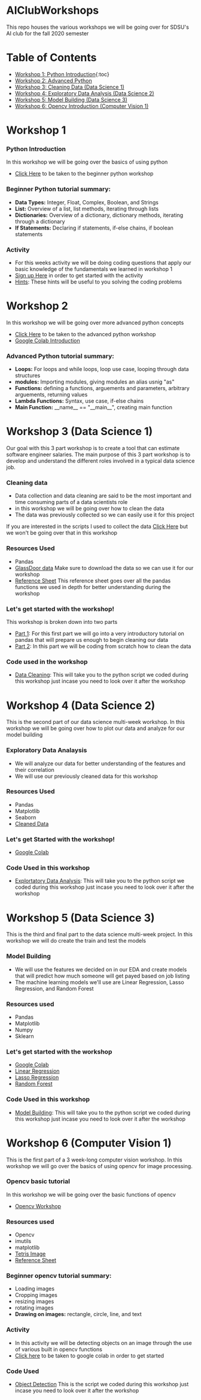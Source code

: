 # AIClubWorkshops
This repo houses the various workshops we will be going over for SDSU's AI club for the fall 2020 semester

# Table of Contents
- [Workshop 1: Python Introduction](https://github.com/HectorENevarez/AIClubWorkshops/blob/gh-pages/Workshop1){:toc}
- [Workshop 2: Advanced Python](https://github.com/HectorENevarez/AIClubWorkshops#workshop-2)
- [Workshop 3: Cleaning Data (Data Science 1)](https://github.com/HectorENevarez/AIClubWorkshops#workshop-3-data-science-1)
- [Workshop 4: Exploratory Data Analysis (Data Science 2)](https://github.com/HectorENevarez/AIClubWorkshops#workshop-4-data-science-2)
- [Workshop 5: Model Building (Data Science 3)](https://github.com/HectorENevarez/AIClubWorkshops#workshop-5-data-science-3)
- [Workshop 6: Opencv Introduction (Computer Vision 1)](https://github.com/HectorENevarez/AIClubWorkshops#workshop-6-computer-vision-1)


# Workshop 1
### Python Introduction
In this workshop we will be going over the basics of using python
- [Click Here](https://hectorenevarez.github.io/AIClubWorkshops/Workshop1/python_tutorial) to be taken to the beginner python workshop

### Beginner Python tutorial summary:
- **Data Types:** Integer, Float, Complex, Boolean, and Strings
- **List:** Overview of a list, list methods, iterating through lists
- **Dictionaries:** Overview of a dictionary, dictionary methods, iterating through a dictionary
- **If Statements:** Declaring if statements, if-else chains, if boolean statements

### Activity
- For this weeks activity we will be doing coding questions that apply our basic knowledge of the fundamentals we learned in workshop 1
- [Sign up Here](https://www.hackerrank.com/sdsu-ai-club-a1) in order to get started with the activity
- [Hints](https://hectorenevarez.github.io/AIClubWorkshops/Workshop1/hints): These hints will be useful to you solving the coding problems

# Workshop 2
In this workshop we will be going over more advanced python concepts
- [Click Here](https://github.com/HectorENevarez/AIClubWorkshops/blob/master/workshop2-Python_Two/Advanced_python.ipynb) to be taken to the advanced python workshop<br>
- [Google Colab Introduction](https://colab.research.google.com/notebooks/intro.ipynb)

### Advanced Python tutorial summary:
- **Loops:** For loops and while loops, loop use case, looping through data structures
- **modules:** Importing modules, giving modules an alias usnig "as"
- **Functions:** defining a functions, arguements and parameters, arbitrary arguements, returning values
- **Lambda Functions:** Syntax, use case, if-else chains
- **Main Function:** \_\_name__ == "\_\_main__", creating main function

# Workshop 3 (Data Science 1)
Our goal with this 3 part workshop is to create a tool that can estimate software engineer salaries. The main purpose of this 3 part workshop is to develop and understand the different roles involved in a typical data science job.

### Cleaning data
- Data collection and data cleaning are said to be the most important and time consuming parts of a data scientists role
- in this workshop we will be going over how to clean the data
- The data was previously collected so we can easily use it for this project

If you are interested in the scripts I used to collect the data [Click Here](https://github.com/HectorENevarez/AIClubWorkshops/tree/master/workshop3-cleaningData/data-collection) but we won't be going over that in this workshop

### Resources Used
- Pandas
- [GlassDoor data](https://github.com/HectorENevarez/AIClubWorkshops/blob/master/workshop3-cleaningData/data-collection/glassdoor_job.csv) Make sure to download the data so we can use it for our workshop
- [Reference Sheet](https://github.com/HectorENevarez/AIClubWorkshops/blob/master/workshop3-cleaningData/reference.ipynb) This reference sheet goes over all the pandas functions we used in depth for better understanding during the workshop

### Let's get started with the workshop!
This workshop is broken down into two parts
- [Part 1](https://github.com/HectorENevarez/AIClubWorkshops/blob/master/workshop3-cleaningData/Pandas-Tutorial.ipynb): For this first part we will go into a very introductory tutorial on pandas that will prepare us enough to begin cleaning our data
- [Part 2](https://colab.research.google.com/notebooks/intro.ipynb): In this part we will be coding from scratch how to clean the data

### Code used in the workshop
- [Data Cleaning](https://github.com/HectorENevarez/AIClubWorkshops/blob/master/workshop3-cleaningData/data-cleaning.py): This will take you to the python script we coded during this workshop just incase you need to look over it after the workshop

# Workshop 4 (Data Science 2)
This is the second part of our data science multi-week workshop. In this workshop we will be going over how to plot our data and analyze for our model building
### Exploratory Data Analaysis
- We will analyze our data for better understanding of the features and their correlation
- We will use our previously cleaned data for this workshop

### Resources Used
- Pandas
- Matplotlib
- Seaborn
- [Cleaned Data](https://github.com/HectorENevarez/AIClubWorkshops/blob/master/workshop3-cleaningData/Salary_Data_Cleaned.csv)

### Let's get Started with the workshop!
- [Google Colab](https://colab.research.google.com/notebooks/intro.ipynb)

### Code Used in this workshop
- [Explortatory Data Analysis](https://github.com/HectorENevarez/AIClubWorkshops/blob/master/Workshop4-EDA/Exploratory_Data_Analysis.ipynb): This will take you to the python script we coded during this workshop just incase you need to look over it after the workshop

# Workshop 5 (Data Science 3)
This is the third and final part to the data science multi-week project. In this workshop we will do create the train and test the models
### Model Building
- We will use the features we decided on in our EDA and create models that will predict how much someone will get payed based on job listing
- The machine learning models we'll use are Linear Regression, Lasso Regression, and Random Forest
 
### Resources used
 - Pandas
 - Matplotlib
 - Numpy
 - Sklearn
 
### Let's get started with the workshop
 - [Google Colab](https://colab.research.google.com/notebooks/intro.ipynb)
 - [Linear Regression](https://docs.google.com/presentation/d/1OE7mU9YThVaxI2YEwmZIL_7L9zrPfVJuMC2NchNdzqw/edit?usp=sharing)
 - [Lasso Regression](google.com)
 - [Random Forest](https://docs.google.com/presentation/d/1k7ZIhzCLB-C0TVyiBadRUIlthqWuctoAV3BWcTUBtbQ/edit?usp=sharing)
 
### Code Used in this workshop
 - [Model Building](https://github.com/HectorENevarez/AIClubWorkshops/blob/master/Workshop5-ModelBuilding/ModelBuilding.ipynb): This will take you to the python script we coded during this workshop just incase you need to look over it after the workshop

# Workshop 6 (Computer Vision 1)
This is the first part of a 3 week-long computer vision workshop. In this workshop we will go over the basics of using opencv for image processing.
### Opencv basic tutorial
In this workshop we will be going over the basic functions of opencv
- [Opencv Workshop](https://github.com/HectorENevarez/AIClubWorkshops/blob/master/Workshop6-Opencv/opencv_tut.ipynb)

### Resources used
- Opencv
- imutils
- matplotlib
- [Tetris Image](https://github.com/HectorENevarez/AIClubWorkshops/blob/master/Workshop6-Opencv/tetris_blocks.png)
- [Reference Sheet](https://github.com/HectorENevarez/AIClubWorkshops/blob/master/Workshop6-Opencv/Reference.ipynb)

### Beginner opencv tutorial summary:
- Loading images
- Cropping images
- resizing images
- rotating images
- **Drawing on images:** rectangle, circle, line, and text

### Activity
- In this activity we will be detecting objects on an image through the use of various built in opencv functions
- [Click here](https://colab.research.google.com) to be taken to google colab in order to get started

### Code Used
- [Object Detection](https://github.com/HectorENevarez/AIClubWorkshops/blob/master/Workshop6-Opencv/object_detect.ipynb) This is the script we coded during this workshop just incase you need to look over it after the workshop 
